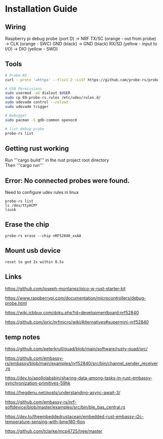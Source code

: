 # Installation Guide

## Wiring
Raspberry pi debug probe (port D)   ->  NRF
TX/SC (orange - out from probe)     ->  CLK (orange - SWC) 
GND (black)                         ->  GND (black)
RX/SD (yellow - input to I/O)       ->  DIO (yellow - SWD)

## Tools
```Bash
# Probe-RS
curl --proto '=https' --tlsv1.2 -LsSf https://github.com/probe-rs/probe-rs/releases/latest/download/probe-rs-tools-installer.sh | sh

# USB Permissions
sudo usermod -aG dialout $USER
sudo cp 69-probe-rs.rules /etc/udev/rules.d/
sudo udevadm control --reload
sudo udevadm trigger

# Debugger
sudo pacman -S gdb-common openocd

# list debug probe
probe-rs list
```


## Getting rust working
Run '''cargo build''' in the rust project root directory  
Then '''cargo run'''


## Error: No connected probes were found.
Need to configure udev rules in linux
```
probe-rs list
ls /dev/ttyACM*
lsusb
```

## Erase the chip
```
probe-rs erase --chip nRF52840_xxAA
```

## Mount usb device
```
reset to gnd 2x within 0.5s
```


## Links
https://github.com/joseph-montanez/pico-w-rust-starter-kit

https://www.raspberrypi.com/documentation/microcontrollers/debug-probe.html

https://wiki.icbbuy.com/doku.php?id=developmentboard:nrf52840

https://github.com/joric/nrfmicro/wiki/Alternatives#supermini-nrf52840


## temp notes

https://github.com/peterkrull/quad/blob/main/software/rusty-quad/src/

https://github.com/embassy-rs/embassy/blob/main/examples/nrf52840/src/bin/channel_sender_receiver.rs

https://dev.to/apollolabsbin/sharing-data-among-tasks-in-rust-embassy-synchronization-primitives-59hk

https://hegdenu.net/posts/understanding-async-await-3/

https://github.com/embassy-rs/nrf-softdevice/blob/master/examples/src/bin/ble_bas_central.rs

https://dev.to/theembeddedrustacean/embedded-rust-embassy-i2c-temperature-sensing-with-bmp180-6on

https://github.com/tclarke/mcp4725/tree/master
